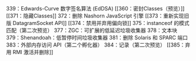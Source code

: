 339：Edwards-Curve 数字签名算法 (EdDSA)
[[360：密封Classes（预览）]]
[[371：隐藏Classes]]
372：删除 Nashorn JavaScript 引擎
[[373：重新实现旧版 DatagramSocket API]]
[[374：禁用并弃用偏向锁]]
375：instanceof 的模式匹配（第二次预览）
377：ZGC：可扩展的低延迟垃圾收集器
378：文本块
379：Shenandoah：低暂停时间垃圾收集器
381：删除 Solaris 和 SPARC 端口
383：外部内存访问 API（第二个孵化器）
384：记录（第二次预览）
[[385：弃用 RMI 激活并删除]]
